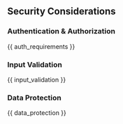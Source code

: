 ## Security Considerations

### Authentication & Authorization

{{ auth_requirements }}

### Input Validation

{{ input_validation }}

### Data Protection

{{ data_protection }}